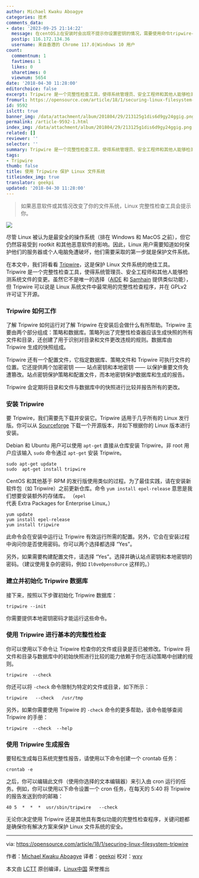 ```yaml
---
author: Michael Kwaku Aboagye
categories: 技术
comments_data:
- date: '2023-09-25 21:14:22'
  message: 在centOS上在安装时会出现不提示你设置密钥的情况，需要使用命令tripwire-setup-keyfiles手动配置
  postip: 116.172.134.36
  username: 来自香港的 Chrome 117.0|Windows 10 用户
count:
  commentnum: 1
  favtimes: 1
  likes: 0
  sharetimes: 0
  viewnum: 5654
date: '2018-04-30 11:28:00'
editorchoice: false
excerpt: Tripwire 是一个完整性检查工具，使得系统管理员、安全工程师和其他人能够检测系统文件的变更。
fromurl: https://opensource.com/article/18/1/securing-linux-filesystem-tripwire
id: 9592
islctt: true
banner_img: /data/attachment/album/201804/29/213125g1dis6d9gy24ggig.png
permalink: /article-9592-1.html
index_img: /data/attachment/album/201804/29/213125g1dis6d9gy24ggig.png.thumb.jpg
related: []
reviewer: ''
selector: ''
summary: Tripwire 是一个完整性检查工具，使得系统管理员、安全工程师和其他人能够检测系统文件的变更。
tags:
- Tripwire
thumb: false
title: 使用 Tripwire 保护 Linux 文件系统
titleindex_img: true
translator: geekpi
updated: '2018-04-30 11:28:00'
---
```



> 
> 如果恶意软件或其情况改变了你的文件系统，Linux 完整性检查工具会提示你。
> 
> 
> 


![](/data/attachment/album/201804/29/213125g1dis6d9gy24ggig.png)


尽管 Linux 被认为是最安全的操作系统（排在 Windows 和 MacOS 之前），但它仍然容易受到 rootkit 和其他恶意软件的影响。因此，Linux 用户需要知道如何保护他们的服务器或个人电脑免遭破坏，他们需要采取的第一步就是保护文件系统。


在本文中，我们将看看 [Tripwire](https://www.tripwire.com/)，这是保护 Linux 文件系统的绝佳工具。Tripwire 是一个完整性检查工具，使得系统管理员、安全工程师和其他人能够检测系统文件的变更。虽然它不是唯一的选择（[AIDE](http://aide.sourceforge.net/) 和 [Samhain](http://www.la-samhna.de/samhain/) 提供类似功能），但 Tripwire 可以说是 Linux 系统文件中最常用的完整性检查程序，并在 GPLv2 许可证下开源。


### Tripwire 如何工作


了解 Tripwire 如何运行对了解 Tripwire 在安装后会做什么有所帮助。Tripwire 主要由两个部分组成：策略和数据库。策略列出了完整性检查器应该生成快照的所有文件和目录，还创建了用于识别对目录和文件更改违规的规则。数据库由 Tripwire 生成的快照组成。


Tripwire 还有一个配置文件，它指定数据库、策略文件和 Tripwire 可执行文件的位置。它还提供两个加密密钥 —— 站点密钥和本地密钥 —— 以保护重要文件免遭篡改。站点密钥保护策略和配置文件，而本地密钥保护数据库和生成的报告。


Tripwire 会定期将目录和文件与数据库中的快照进行比较并报告所有的更改。


### 安装 Tripwire


要 Tripwire，我们需要先下载并安装它。Tripwire 适用于几乎所有的 Linux 发行版。你可以从 [Sourceforge](http://sourceforge.net/projects/tripwire) 下载一个开源版本，并如下根据你的 Linux 版本进行安装。


Debian 和 Ubuntu 用户可以使用 `apt-get` 直接从仓库安装 Tripwire。非 root 用户应该输入 `sudo` 命令通过 `apt-get` 安装 Tripwire。



```
sudo apt-get update
sudo  apt-get install tripwire  

```

CentOS 和其他基于 RPM 的发行版使用类似的过程。为了最佳实践，请在安装新软件包（如 Tripwire）之前更新仓库。命令 `yum install epel-release` 意思是我们想要安装额外的存储库。 （`epel` 代表 Extra Packages for Enterprise Linux。）



```
yum update
yum install epel-release
yum install tripwire  

```

此命令会在安装中运行让 Tripwire 有效运行所需的配置。另外，它会在安装过程中询问你是否使用密码。你可以两个选择都选择 “Yes”。


另外，如果需要构建配置文件，请选择 “Yes”。选择并确认站点密钥和本地密钥的密码。（建议使用复杂的密码，例如 `Il0ve0pens0urce` 这样的。）


### 建立并初始化 Tripwire 数据库


接下来，按照以下步骤初始化 Tripwire 数据库：



```
tripwire --init

```

你需要提供本地密钥密码才能运行这些命令。


### 使用 Tripwire 进行基本的完整性检查


你可以使用以下命令让 Tripwire 检查你的文件或目录是否已被修改。Tripwire 将文件和目录与数据库中的初始快照进行比较的能力依赖于你在活动策略中创建的规则。



```
tripwire  --check  

```

你还可以将 `-check` 命令限制为特定的文件或目录，如下所示：



```
tripwire   --check   /usr/tmp  

```

另外，如果你需要使用 Tripwire 的 `-check` 命令的更多帮助，该命令能够查阅 Tripwire 的手册：



```
tripwire  --check  --help  

```

### 使用 Tripwire 生成报告


要轻松生成每日系统完整性报告，请使用以下命令创建一个 crontab 任务：



```
crontab -e

```

之后，你可以编辑此文件（使用你选择的文本编辑器）来引入由 cron 运行的任务。例如，你可以使用以下命令设置一个 cron 任务，在每天的 5:40 将 Tripwire 的报告发送到你的邮箱：



```
40 5  *  *  *  usr/sbin/tripwire   --check

```

无论你决定使用 Tripwire 还是其他具有类似功能的完整性检查程序，关键问题都是确保你有解决方案来保护 Linux 文件系统的安全。




---


via: <https://opensource.com/article/18/1/securing-linux-filesystem-tripwire>


作者：[Michael Kwaku Aboagye](https://opensource.com/users/revoks) 译者：[geekpi](https://github.com/geekpi) 校对：[wxy](https://github.com/wxy)


本文由 [LCTT](https://github.com/LCTT/TranslateProject) 原创编译，[Linux中国](https://linux.cn/) 荣誉推出